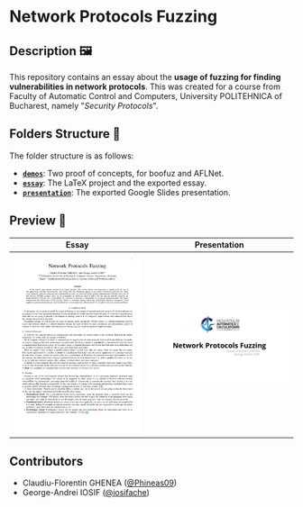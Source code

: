 # Network Protocols Fuzzing

## Description 🖼️

This repository contains an essay about the **usage of fuzzing for finding vulnerabilities in network protocols**. This was created for a course from Faculty of Automatic Control and Computers, University POLITEHNICA of Bucharest, namely "*Security Protocols*".

## Folders Structure 📁

The folder structure is as follows:
- **[`demos`](demos)**: Two proof of concepts, for boofuz and AFLNet.
- **[`essay`](essay)**: The LaTeX project and the exported essay.
- **[`presentation`](presentation)**: The exported Google Slides presentation.

## Preview 👀

| Essay                                                                                                        | Presentation                                                                                                                         |
|--------------------------------------------------------------------------------------------------------------|--------------------------------------------------------------------------------------------------------------------------------------|
| <a href="essay/essay.pdf"><kbd><img src="essay/preview.png" width="400px" alt="Essay preview"></kbd></a> | <a href="presentation/presentation.pdf"><kbd><img src="presentation/preview.png" width="400px" alt="Presentation preview"></kbd></a> |

## Contributors

- Claudiu-Florentin GHENEA ([@Phineas09](https://github.com/Phineas09))
- George-Andrei IOSIF ([@iosifache](https://github.com/iosifache))